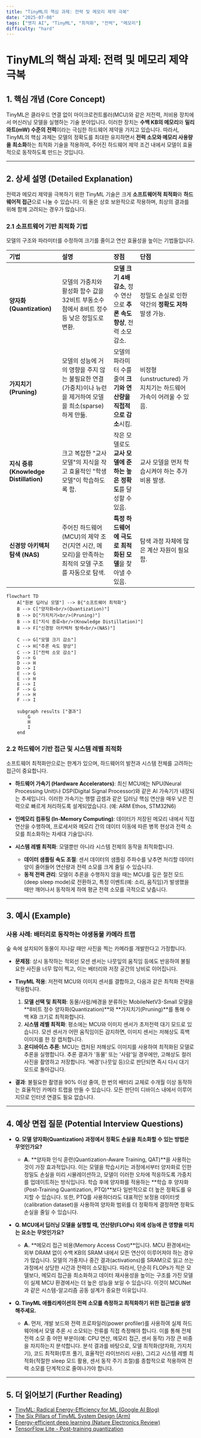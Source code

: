 ```yaml
---
title: "TinyML의 핵심 과제: 전력 및 메모리 제약 극복"
date: "2025-07-08"
tags: ["엣지 AI", "TinyML", "최적화", "전력", "메모리"]
difficulty: "hard"
---
```


# TinyML의 핵심 과제: 전력 및 메모리 제약 극복

## 1. 핵심 개념 (Core Concept)

TinyML은 클라우드 연결 없이 마이크로컨트롤러(MCU)와 같은 저전력, 저비용 장치에서 머신러닝 모델을 실행하는 기술 분야입니다. 이러한 장치는 **수백 KB의 메모리**와 **밀리와트(mW) 수준의 전력**이라는 극심한 하드웨어 제약을 가지고 있습니다. 따라서, TinyML의 핵심 과제는 모델의 정확도를 최대한 유지하면서 **전력 소모와 메모리 사용량을 최소화**하는 최적화 기술을 적용하여, 주어진 하드웨어 제약 조건 내에서 모델이 효율적으로 동작하도록 만드는 것입니다.

---

## 2. 상세 설명 (Detailed Explanation)

전력과 메모리 제약을 극복하기 위한 TinyML 기술은 크게 **소프트웨어적 최적화**와 **하드웨어적 접근**으로 나눌 수 있습니다. 이 둘은 상호 보완적으로 작용하며, 최상의 결과를 위해 함께 고려되는 경우가 많습니다.

### 2.1 소프트웨어 기반 최적화 기법

모델의 구조와 파라미터를 수정하여 크기를 줄이고 연산 효율성을 높이는 기법들입니다.

| 기법 | 설명 | 장점 | 단점 |
| :--- | :--- | :--- | :--- |
| **양자화 (Quantization)** | 모델의 가중치와 활성화 함수 값을 32비트 부동소수점에서 8비트 정수 등 낮은 정밀도로 변환. | **모델 크기 4배 감소**, 정수 연산으로 **추론 속도 향상**, 전력 소모 감소. | 정밀도 손실로 인한 약간의 **정확도 저하** 발생 가능. |
| **가지치기 (Pruning)** | 모델의 성능에 거의 영향을 주지 않는 불필요한 연결(가중치)이나 뉴런을 제거하여 모델을 희소(sparse)하게 만듦. | 모델의 파라미터 수를 줄여 **크기와 연산량을 직접적으로 감소**시킴. | 비정형(unstructured) 가지치기는 하드웨어 가속이 어려울 수 있음. |
| **지식 증류 (Knowledge Distillation)** | 크고 복잡한 "교사 모델"의 지식을 작고 효율적인 "학생 모델"이 학습하도록 함. | 작은 모델로도 **교사 모델에 준하는 높은 정확도**를 달성할 수 있음. | 교사 모델을 먼저 학습시켜야 하는 추가 비용 발생. |
| **신경망 아키텍처 탐색 (NAS)** | 주어진 하드웨어(MCU)의 제약 조건(지연 시간, 메모리)을 만족하는 최적의 모델 구조를 자동으로 탐색. | **특정 하드웨어에 극도로 최적화된 모델**을 찾아낼 수 있음. | 탐색 과정 자체에 많은 계산 자원이 필요함. |

```mermaid
flowchart TD
    A["원본 딥러닝 모델"] --> B{"소프트웨어 최적화"}
    B --> C["양자화<br/>(Quantization)"]
    B --> D["가지치기<br/>(Pruning)"]
    B --> E["지식 증류<br/>(Knowledge Distillation)"]
    B --> F["신경망 아키텍처 탐색<br/>(NAS)"]
    
    C --> G["모델 크기 감소"]
    C --> H["추론 속도 향상"]
    C --> I["전력 소모 감소"]
    D --> G
    D --> H
    D --> I
    E --> G
    E --> H
    E --> I
    F --> G
    F --> H
    F --> I
    
    subgraph results ["결과"]
        G
        H
        I
    end
```

### 2.2 하드웨어 기반 접근 및 시스템 레벨 최적화

소프트웨어 최적화만으로는 한계가 있으며, 하드웨어의 발전과 시스템 전체를 고려하는 접근이 중요합니다.

*   **하드웨어 가속기 (Hardware Accelerators)**: 최신 MCU에는 NPU(Neural Processing Unit)나 DSP(Digital Signal Processor)와 같은 AI 가속기가 내장되는 추세입니다. 이러한 가속기는 행렬 곱셈과 같은 딥러닝 핵심 연산을 매우 낮은 전력으로 빠르게 처리하도록 설계되었습니다. (예: ARM Ethos, STM32N6)

*   **인메모리 컴퓨팅 (In-Memory Computing)**: 데이터가 저장된 메모리 내에서 직접 연산을 수행하여, 프로세서와 메모리 간의 데이터 이동에 따른 병목 현상과 전력 소모를 최소화하는 차세대 기술입니다.

*   **시스템 레벨 최적화**: 모델뿐만 아니라 시스템 전체의 동작을 최적화합니다.
    *   **데이터 샘플링 속도 조절**: 센서 데이터의 샘플링 주파수를 낮추면 처리할 데이터 양이 줄어들어 연산량과 전력 소모를 크게 줄일 수 있습니다.
    *   **동적 전력 관리**: 모델이 추론을 수행하지 않을 때는 MCU를 깊은 절전 모드(deep sleep mode)로 전환하고, 특정 이벤트(예: 소리, 움직임)가 발생했을 때만 깨어나서 동작하게 하여 평균 전력 소모를 극적으로 낮춥니다.

---

## 3. 예시 (Example)

### 사용 사례: 배터리로 동작하는 야생동물 카메라 트랩

숲 속에 설치되어 동물이 지나갈 때만 사진을 찍는 카메라를 개발한다고 가정합니다.

*   **문제점**: 상시 동작하는 적외선 모션 센서는 나뭇잎의 움직임 등에도 반응하여 불필요한 사진을 너무 많이 찍고, 이는 배터리와 저장 공간의 낭비로 이어집니다.

*   **TinyML 적용**: 저전력 MCU와 이미지 센서를 결합하고, 다음과 같은 최적화 전략을 적용합니다.
    1.  **모델 선택 및 최적화**: 동물/사람/배경을 분류하는 MobileNetV3-Small 모델을 **8비트 정수 양자화(Quantization)**와 **가지치기(Pruning)**를 통해 수백 KB 크기로 최적화합니다.
    2.  **시스템 레벨 최적화**: 평소에는 MCU와 이미지 센서가 초저전력 대기 모드로 있습니다. 모션 센서가 어떤 움직임이든 감지하면, 이미지 센서는 저해상도 흑백 이미지를 한 장 캡처합니다.
    3.  **온디바이스 추론**: MCU는 캡처된 저해상도 이미지를 사용하여 최적화된 모델로 추론을 실행합니다. 추론 결과가 '동물' 또는 '사람'일 경우에만, 고해상도 컬러 사진을 촬영하고 저장합니다. '배경'(나뭇잎 등)으로 판단되면 즉시 다시 대기 모드로 돌아갑니다.

*   **결과**: 불필요한 촬영을 90% 이상 줄여, 한 번의 배터리 교체로 수개월 이상 동작하는 효율적인 카메라 트랩을 만들 수 있습니다. 모든 판단이 디바이스 내에서 이루어지므로 인터넷 연결도 필요 없습니다.

---

## 4. 예상 면접 질문 (Potential Interview Questions)

*   **Q. 모델 양자화(Quantization) 과정에서 정확도 손실을 최소화할 수 있는 방법은 무엇인가요?**
    *   **A.** **양자화 인식 훈련(Quantization-Aware Training, QAT)**을 사용하는 것이 가장 효과적입니다. 이는 모델을 학습시키는 과정에서부터 양자화로 인한 정밀도 손실을 미리 시뮬레이션하고, 모델이 이러한 오차에 적응하도록 가중치를 업데이트하는 방식입니다. 학습 후에 양자화를 적용하는 **학습 후 양자화(Post-Training Quantization, PTQ)**보다 일반적으로 더 높은 정확도를 유지할 수 있습니다. 또한, PTQ를 사용하더라도 대표적인 보정용 데이터셋(calibration dataset)을 사용하여 양자화 범위를 더 정확하게 결정하면 정확도 손실을 줄일 수 있습니다.

*   **Q. MCU에서 딥러닝 모델을 실행할 때, 연산량(FLOPs) 외에 성능에 큰 영향을 미치는 요소는 무엇인가요?**
    *   **A.** **메모리 접근 비용(Memory Access Cost)**입니다. MCU 환경에서는 외부 DRAM 없이 수백 KB의 SRAM 내에서 모든 연산이 이루어져야 하는 경우가 많습니다. 모델의 가중치나 중간 결과(activations)를 SRAM으로 읽고 쓰는 과정에서 상당한 시간과 전력이 소모됩니다. 따라서, 단순히 FLOPs가 적은 모델보다, 메모리 접근을 최소화하고 데이터 재사용성을 높이는 구조를 가진 모델이 실제 MCU 환경에서는 더 높은 성능을 보일 수 있습니다. 이것이 MCUNet과 같은 시스템-알고리즘 공동 설계가 중요한 이유입니다.

*   **Q. TinyML 애플리케이션의 전력 소모를 측정하고 최적화하기 위한 접근법을 설명해주세요.**
    *   **A.** 먼저, 개발 보드와 전력 프로파일러(power profiler)를 사용하여 실제 하드웨어에서 모델 추론 시 소모되는 전류를 직접 측정해야 합니다. 이를 통해 전체 전력 소모 중 어떤 부분이(예: CPU 연산, 메모리 접근, 센서 동작) 가장 큰 비중을 차지하는지 분석합니다. 분석 결과를 바탕으로, 모델 최적화(양자화, 가지치기), 코드 최적화(루프 풀기, 효율적인 라이브러리 사용), 그리고 시스템 레벨 최적화(적절한 sleep 모드 활용, 센서 동작 주기 조절)를 종합적으로 적용하여 전력 소모를 단계적으로 줄여나가야 합니다.

---

## 5. 더 읽어보기 (Further Reading)

*   [TinyML: Radical Energy-Efficiency for ML (Google AI Blog)](https://ai.googleblog.com/2023/03/tinyml-radical-energy-efficiency-for-ml.html)
*   [The Six Pillars of TinyML System Design (Arm)](https://www.arm.com/resources/research/case-study/six-pillars-tinyml)
*   [Energy-efficient deep learning (Nature Electronics Review)](https://www.nature.com/articles/s41928-019-0282-5)
*   [TensorFlow Lite - Post-training quantization](https://www.tensorflow.org/lite/performance/post_training_quantization)